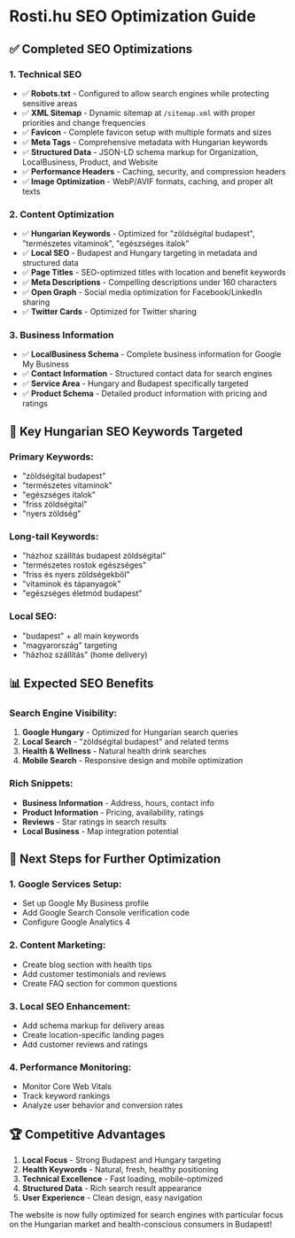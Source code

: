 # Rosti.hu SEO Optimization Guide

## ✅ Completed SEO Optimizations

### 1. Technical SEO
- ✅ **Robots.txt** - Configured to allow search engines while protecting sensitive areas
- ✅ **XML Sitemap** - Dynamic sitemap at `/sitemap.xml` with proper priorities and change frequencies
- ✅ **Favicon** - Complete favicon setup with multiple formats and sizes
- ✅ **Meta Tags** - Comprehensive metadata with Hungarian keywords
- ✅ **Structured Data** - JSON-LD schema markup for Organization, LocalBusiness, Product, and Website
- ✅ **Performance Headers** - Caching, security, and compression headers
- ✅ **Image Optimization** - WebP/AVIF formats, caching, and proper alt texts

### 2. Content Optimization
- ✅ **Hungarian Keywords** - Optimized for "zöldségital budapest", "természetes vitaminok", "egészséges italok"
- ✅ **Local SEO** - Budapest and Hungary targeting in metadata and structured data
- ✅ **Page Titles** - SEO-optimized titles with location and benefit keywords
- ✅ **Meta Descriptions** - Compelling descriptions under 160 characters
- ✅ **Open Graph** - Social media optimization for Facebook/LinkedIn sharing
- ✅ **Twitter Cards** - Optimized for Twitter sharing

### 3. Business Information
- ✅ **LocalBusiness Schema** - Complete business information for Google My Business
- ✅ **Contact Information** - Structured contact data for search engines
- ✅ **Service Area** - Hungary and Budapest specifically targeted
- ✅ **Product Schema** - Detailed product information with pricing and ratings

## 🎯 Key Hungarian SEO Keywords Targeted

### Primary Keywords:
- "zöldségital budapest" 
- "természetes vitaminok"
- "egészséges italok"
- "friss zöldségital"
- "nyers zöldség"

### Long-tail Keywords:
- "házhoz szállítás budapest zöldségital"
- "természetes rostok egészséges"
- "friss és nyers zöldségekből"
- "vitaminok és tápanyagok"
- "egészséges életmód budapest"

### Local SEO:
- "budapest" + all main keywords
- "magyarország" targeting
- "házhoz szállítás" (home delivery)

## 📊 Expected SEO Benefits

### Search Engine Visibility:
1. **Google Hungary** - Optimized for Hungarian search queries
2. **Local Search** - "zöldségital budapest" and related terms
3. **Health & Wellness** - Natural health drink searches
4. **Mobile Search** - Responsive design and mobile optimization

### Rich Snippets:
- **Business Information** - Address, hours, contact info
- **Product Information** - Pricing, availability, ratings
- **Reviews** - Star ratings in search results
- **Local Business** - Map integration potential

## 🔄 Next Steps for Further Optimization

### 1. Google Services Setup:
- Set up Google My Business profile
- Add Google Search Console verification code
- Configure Google Analytics 4

### 2. Content Marketing:
- Create blog section with health tips
- Add customer testimonials and reviews
- Create FAQ section for common questions

### 3. Local SEO Enhancement:
- Add schema markup for delivery areas
- Create location-specific landing pages
- Add customer reviews and ratings

### 4. Performance Monitoring:
- Monitor Core Web Vitals
- Track keyword rankings
- Analyze user behavior and conversion rates

## 🏆 Competitive Advantages

1. **Local Focus** - Strong Budapest and Hungary targeting
2. **Health Keywords** - Natural, fresh, healthy positioning
3. **Technical Excellence** - Fast loading, mobile-optimized
4. **Structured Data** - Rich search result appearance
5. **User Experience** - Clean design, easy navigation

The website is now fully optimized for search engines with particular focus on the Hungarian market and health-conscious consumers in Budapest!
